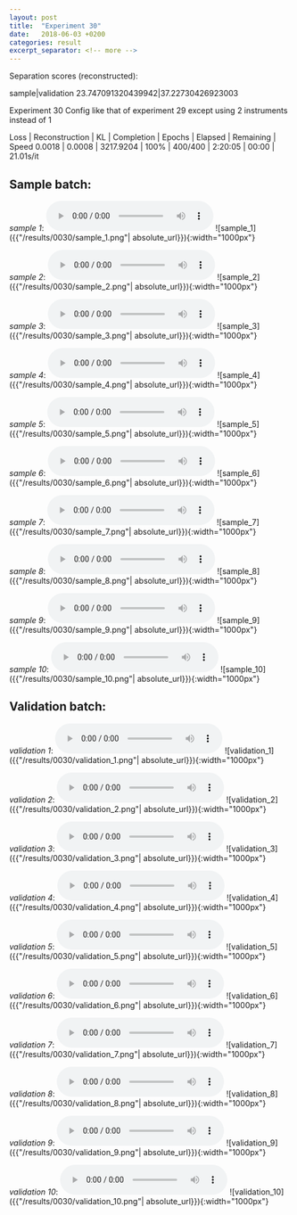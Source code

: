 ```yaml
---
layout: post
title:  "Experiment 30"
date:   2018-06-03 +0200
categories: result
excerpt_separator: <!-- more -->
---
```

Separation scores (reconstructed):

sample|validation
23.747091320439942|37.22730426923003<!-- more -->

Experiment 30
Config like that of experiment 29 except using 2 instruments instead of 1

Loss | Reconstruction | KL | Completion | Epochs | Elapsed | Remaining | Speed
0.0018 | 0.0008 | 3217.9204 | 100% | 400/400 | 2:20:05 | 00:00 | 21.01s/it

## **Sample batch**:
_sample 1_:
<audio src="/ResultsOverview/results/0030/sample_1.wav" controls preload></audio>
![sample_1]({{"/results/0030/sample_1.png"| absolute_url}}){:width="1000px"}

_sample 2_:
<audio src="/ResultsOverview/results/0030/sample_2.wav" controls preload></audio>
![sample_2]({{"/results/0030/sample_2.png"| absolute_url}}){:width="1000px"}

_sample 3_:
<audio src="/ResultsOverview/results/0030/sample_3.wav" controls preload></audio>
![sample_3]({{"/results/0030/sample_3.png"| absolute_url}}){:width="1000px"}

_sample 4_:
<audio src="/ResultsOverview/results/0030/sample_4.wav" controls preload></audio>
![sample_4]({{"/results/0030/sample_4.png"| absolute_url}}){:width="1000px"}

_sample 5_:
<audio src="/ResultsOverview/results/0030/sample_5.wav" controls preload></audio>
![sample_5]({{"/results/0030/sample_5.png"| absolute_url}}){:width="1000px"}

_sample 6_:
<audio src="/ResultsOverview/results/0030/sample_6.wav" controls preload></audio>
![sample_6]({{"/results/0030/sample_6.png"| absolute_url}}){:width="1000px"}

_sample 7_:
<audio src="/ResultsOverview/results/0030/sample_7.wav" controls preload></audio>
![sample_7]({{"/results/0030/sample_7.png"| absolute_url}}){:width="1000px"}

_sample 8_:
<audio src="/ResultsOverview/results/0030/sample_8.wav" controls preload></audio>
![sample_8]({{"/results/0030/sample_8.png"| absolute_url}}){:width="1000px"}

_sample 9_:
<audio src="/ResultsOverview/results/0030/sample_9.wav" controls preload></audio>
![sample_9]({{"/results/0030/sample_9.png"| absolute_url}}){:width="1000px"}

_sample 10_:
<audio src="/ResultsOverview/results/0030/sample_10.wav" controls preload></audio>
![sample_10]({{"/results/0030/sample_10.png"| absolute_url}}){:width="1000px"}

## **Validation batch**:
_validation 1_:
<audio src="/ResultsOverview/results/0030/validation_1.wav" controls preload></audio>
![validation_1]({{"/results/0030/validation_1.png"| absolute_url}}){:width="1000px"}

_validation 2_:
<audio src="/ResultsOverview/results/0030/validation_2.wav" controls preload></audio>
![validation_2]({{"/results/0030/validation_2.png"| absolute_url}}){:width="1000px"}

_validation 3_:
<audio src="/ResultsOverview/results/0030/validation_3.wav" controls preload></audio>
![validation_3]({{"/results/0030/validation_3.png"| absolute_url}}){:width="1000px"}

_validation 4_:
<audio src="/ResultsOverview/results/0030/validation_4.wav" controls preload></audio>
![validation_4]({{"/results/0030/validation_4.png"| absolute_url}}){:width="1000px"}

_validation 5_:
<audio src="/ResultsOverview/results/0030/validation_5.wav" controls preload></audio>
![validation_5]({{"/results/0030/validation_5.png"| absolute_url}}){:width="1000px"}

_validation 6_:
<audio src="/ResultsOverview/results/0030/validation_6.wav" controls preload></audio>
![validation_6]({{"/results/0030/validation_6.png"| absolute_url}}){:width="1000px"}

_validation 7_:
<audio src="/ResultsOverview/results/0030/validation_7.wav" controls preload></audio>
![validation_7]({{"/results/0030/validation_7.png"| absolute_url}}){:width="1000px"}

_validation 8_:
<audio src="/ResultsOverview/results/0030/validation_8.wav" controls preload></audio>
![validation_8]({{"/results/0030/validation_8.png"| absolute_url}}){:width="1000px"}

_validation 9_:
<audio src="/ResultsOverview/results/0030/validation_9.wav" controls preload></audio>
![validation_9]({{"/results/0030/validation_9.png"| absolute_url}}){:width="1000px"}

_validation 10_:
<audio src="/ResultsOverview/results/0030/validation_10.wav" controls preload></audio>
![validation_10]({{"/results/0030/validation_10.png"| absolute_url}}){:width="1000px"}
